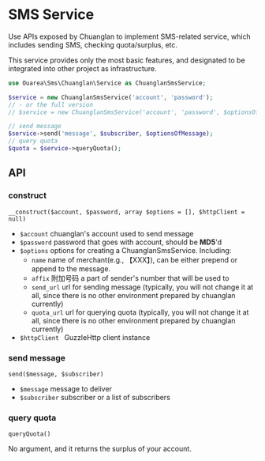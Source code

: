 # SMS Service
Use APIs exposed by Chuanglan to implement SMS-related service, which includes sending SMS, checking quota/surplus, etc.

This service provides only the most basic features, and designated to be integrated into other project as infrastructure. 

```php
use Ouarea\Sms\Chuanglan\Service as ChuanglanSmsService;

$service = new ChuanglanSmsService('account', 'password');
// - or the full version
// $service = new ChuanglanSmsService('account', 'password', $optionsOfService, $instanceOfClient);

// send message
$service->send('message', $subscriber, $optionsOfMessage);
// query quota
$quota = $service->queryQuota();
```

## API
### construct
``__construct($account, $password, array $options = [], $httpClient = null)``

* ``$account``  chuanglan's account used to send message
* ``$password`` password that goes with account, should be **MD5**'d
* ``$options``  options for creating a ChuanglanSmsService. Including:
	* ``name`` name of merchant(e.g., 【XXX】), can be either prepend or append to the message.
	* ``affix`` 附加号码 a part of sender's number that will be used to
	* ``send_url``  url for sending message (typically, you will not change it at all, since there is no other environment prepared by chuanglan currently)
	* ``quota_url``  url for querying quota (typically, you will not change it at all, since there is no other environment prepared by chuanglan currently)
* ``$httpClient `` GuzzleHttp client instance

### send message
``send($message, $subscriber)``

* ``$message`` message to deliver
* ``$subscriber`` subscriber or a list of subscribers

### query quota
``queryQuota()``

No argument, and it returns the surplus of your account.